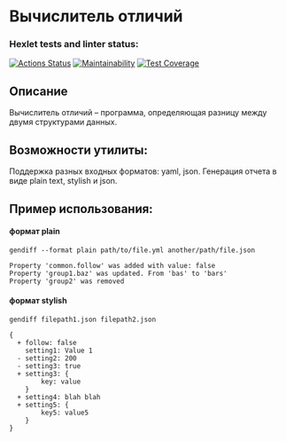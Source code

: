 # Вычислитель отличий
### Hexlet tests and linter status:
[![Actions Status](https://github.com/AnastasiyaKoltsova/frontend-bootcamp-project-46/workflows/hexlet-check/badge.svg)](https://github.com/AnastasiyaKoltsova/frontend-bootcamp-project-46/actions)
[![Maintainability](https://api.codeclimate.com/v1/badges/7e9d0aa1573be23c8a3d/maintainability)](https://codeclimate.com/github/AnastasiyaKoltsova/frontend-bootcamp-project-46/maintainability)
[![Test Coverage](https://api.codeclimate.com/v1/badges/7e9d0aa1573be23c8a3d/test_coverage)](https://codeclimate.com/github/AnastasiyaKoltsova/frontend-bootcamp-project-46/test_coverage)
## Описание
Вычислитель отличий – программа, определяющая разницу между двумя структурами данных.
## Возможности утилиты:
Поддержка разных входных форматов: yaml, json.
Генерация отчета в виде plain text, stylish и json.
## Пример использования:
#### формат plain
```
gendiff --format plain path/to/file.yml another/path/file.json

Property 'common.follow' was added with value: false
Property 'group1.baz' was updated. From 'bas' to 'bars'
Property 'group2' was removed
```
#### формат stylish
```
gendiff filepath1.json filepath2.json

{
  + follow: false
    setting1: Value 1
  - setting2: 200
  - setting3: true
  + setting3: {
        key: value
    }
  + setting4: blah blah
  + setting5: {
        key5: value5
    }
}
```
